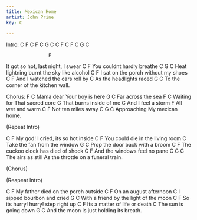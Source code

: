 ```yaml
---
title: Mexican Home
artist: John Prine
key: C

---
```

Intro:
C  F  C  F  C  G  C
C  F  C  F  C  G  C



                    F
It got so hot, last night, I swear
C                  F
You couldnt hardly breathe
     C                   G        C
Heat lightning burnt the sky like alcohol
  C                F
I sat on the porch without my shoes
      C                     F
And I watched the cars roll by
       C
As the headlights raced
       G                     C
To the corner of the kitchen wall.



Chorus:
F         C
Mama dear Your boy is here
G              C
Far across the sea
F                C
Waiting for That sacred core
                     G
That burns inside of me
      C
And I feel a storm
    F
All wet and warm
    C         F
Not ten miles away
C             G        C
Approaching My mexican home.



(Repeat Intro)



   C                 F
My god! I cried, its so hot inside
          C                 F
You could die in the living room
         C
Take the fan from the window
G                         C
Prop the door back with a broom
    C                F
The cuckoo clock has died of shock
        C               F
And the windows feel no pane
    C                    G                     C
The airs as still As the throttle on a funeral train.




(Chorus)



(Reapeat Intro)



   C                  F
My father died on the porch outside
      C           F
On an august afternoon
         C
I sipped bourbon and cried
       G                          C
With a friend by the light of the moon
       C             F
So its hurry! hurry! step right up
      C                 F
Its a matter of life or death
    C
The sun is going down
        G                        C
And the moon is just holding its breath.

